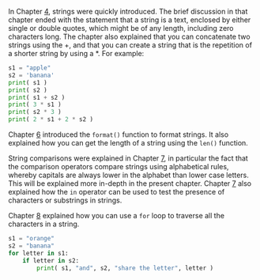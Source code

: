 In Chapter
<a href="#ch:expressions" data-reference-type="ref" data-reference="ch:expressions">4</a>,
strings were quickly introduced. The brief discussion in that chapter
ended with the statement that a string is a text, enclosed by either
single or double quotes, which might be of any length, including zero
characters long. The chapter also explained that you can concatenate two
strings using the $+$, and that you can create a string that is the
repetition of a shorter string by using a $*$. For example:

```python
s1 = "apple"
s2 = 'banana'
print( s1 )
print( s2 )
print( s1 + s2 )
print( 3 * s1 )
print( s2 * 3 )
print( 2 * s1 + 2 * s2 )
```

Chapter
<a href="#ch:simplefunctions" data-reference-type="ref" data-reference="ch:simplefunctions">6</a>
introduced the `format()` function to format strings. It also explained
how you can get the length of a string using the `len()` function.

String comparisons were explained in Chapter
<a href="#ch:conditions" data-reference-type="ref" data-reference="ch:conditions">7</a>,
in particular the fact that the comparison operators compare strings
using alphabetical rules, whereby capitals are always lower in the
alphabet than lower case letters. This will be explained more in-depth
in the present chapter. Chapter
<a href="#ch:conditions" data-reference-type="ref" data-reference="ch:conditions">7</a>
also explained how the `in` operator can be used to test the presence of
characters or substrings in strings.

Chapter
<a href="#ch:iterations" data-reference-type="ref" data-reference="ch:iterations">8</a>
explained how you can use a `for` loop to traverse all the characters in
a string.

```python
s1 = "orange"
s2 = "banana"
for letter in s1:
    if letter in s2:
        print( s1, "and", s2, "share the letter", letter )
```
